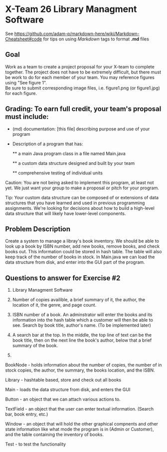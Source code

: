 # X-Team 26 Library Managment Software

See https://github.com/adam-p/markdown-here/wiki/Markdown-Cheatsheet#code for tips on using *Markdown* tags to format __.md__ files

## Goal

Work as a team to create a project proposal for your X-team to complete together.
The project does not have to be extremely difficult,
but there must be work to do for each member of your team.
You may reference figures using "See figure 1".  
Be sure to submit corresponding image files, i.e. figure1.png (or figure1.jpg) for each figure.

## Grading: To earn full credit, your team's proposal must include:

* (md) documentation: [this file] describing purpose and use of your program

* Description of a program that has:

  ** a main Java program class in a file named Main.java
  
  ** a custom data structure designed and built by your team
  
  ** comprehensive testing of individual units
  
 Caution: You are not being asked to implement this program, at least not yet. 
 We just want your group to make a proposal or pitch for your program.
 
 Tip: Your custom data structure can be composed of or extensions of data structures that you have learned and used in previous programming assignments.  We're looking for decisions about how to build a high-level data structure that will likely have lower-level components.

## Problem Description

Create a system to manage a libray's book inventory. We should be able to look up a book by ISBN number, add new books, remove books, and check books out. This information could be stored in hash table. The table will also keep track of the number of books in stock. In Main.java we can load the data structure from disk, and enter into the GUI part of the program.

## Questions to answer for Exercise #2

1. Library Managment Software


2. Number of copies availible, a brief summary of it, the author, the location of it, the genre, and page count.


3. ISBN number of a book. An adminstrator will enter the books and its information into the hash table which a customer will then be able to see. Search by book title, author's name. (To be implemented later)


4. A search bar at the top. In the middle, the top line of text can be the book title, then on the next line the book's author, below that a brief summary of the book.


5. 
BookNode - holds information about the number of copies, the number of in stock copies, the author, the summary, the books location, and the ISBN.

Library - hashtable based, store and check out all books

Main - loads the data structure from disk, and enters the GUI

Button - an object that we can attach various actions to.

TextField - an object that the user can enter textual information. (Search bar, book entry, etc.)

Window - an object that will hold the other graphical compnents and other state information like what mode the program is in (Admin or Customer), and the table containing the inventory of books.

Test - to test the functionality


